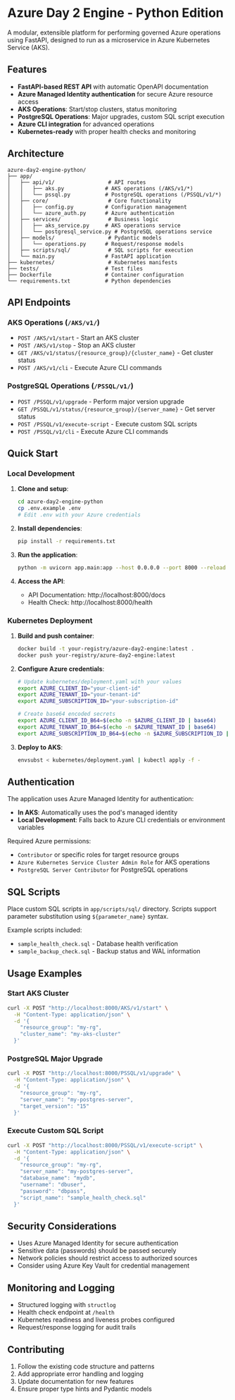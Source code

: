 # Azure Day 2 Engine - Python Edition

A modular, extensible platform for performing governed Azure operations using FastAPI, designed to run as a microservice in Azure Kubernetes Service (AKS).

## Features

- **FastAPI-based REST API** with automatic OpenAPI documentation
- **Azure Managed Identity authentication** for secure Azure resource access
- **AKS Operations**: Start/stop clusters, status monitoring
- **PostgreSQL Operations**: Major upgrades, custom SQL script execution
- **Azure CLI integration** for advanced operations
- **Kubernetes-ready** with proper health checks and monitoring

## Architecture

```
azure-day2-engine-python/
├── app/
│   ├── api/v1/                 # API routes
│   │   ├── aks.py             # AKS operations (/AKS/v1/*)
│   │   └── pssql.py           # PostgreSQL operations (/PSSQL/v1/*)
│   ├── core/                   # Core functionality
│   │   ├── config.py          # Configuration management
│   │   └── azure_auth.py      # Azure authentication
│   ├── services/               # Business logic
│   │   ├── aks_service.py     # AKS operations service
│   │   └── postgresql_service.py # PostgreSQL operations service
│   ├── models/                 # Pydantic models
│   │   └── operations.py      # Request/response models
│   ├── scripts/sql/            # SQL scripts for execution
│   └── main.py                # FastAPI application
├── kubernetes/                 # Kubernetes manifests
├── tests/                     # Test files
├── Dockerfile                 # Container configuration
└── requirements.txt           # Python dependencies
```

## API Endpoints

### AKS Operations (`/AKS/v1/`)

- `POST /AKS/v1/start` - Start an AKS cluster
- `POST /AKS/v1/stop` - Stop an AKS cluster
- `GET /AKS/v1/status/{resource_group}/{cluster_name}` - Get cluster status
- `POST /AKS/v1/cli` - Execute Azure CLI commands

### PostgreSQL Operations (`/PSSQL/v1/`)

- `POST /PSSQL/v1/upgrade` - Perform major version upgrade
- `GET /PSSQL/v1/status/{resource_group}/{server_name}` - Get server status
- `POST /PSSQL/v1/execute-script` - Execute custom SQL scripts
- `POST /PSSQL/v1/cli` - Execute Azure CLI commands

## Quick Start

### Local Development

1. **Clone and setup**:
   ```bash
   cd azure-day2-engine-python
   cp .env.example .env
   # Edit .env with your Azure credentials
   ```

2. **Install dependencies**:
   ```bash
   pip install -r requirements.txt
   ```

3. **Run the application**:
   ```bash
   python -m uvicorn app.main:app --host 0.0.0.0 --port 8000 --reload
   ```

4. **Access the API**:
   - API Documentation: http://localhost:8000/docs
   - Health Check: http://localhost:8000/health

### Kubernetes Deployment

1. **Build and push container**:
   ```bash
   docker build -t your-registry/azure-day2-engine:latest .
   docker push your-registry/azure-day2-engine:latest
   ```

2. **Configure Azure credentials**:
   ```bash
   # Update kubernetes/deployment.yaml with your values
   export AZURE_CLIENT_ID="your-client-id"
   export AZURE_TENANT_ID="your-tenant-id"
   export AZURE_SUBSCRIPTION_ID="your-subscription-id"
   
   # Create base64 encoded secrets
   export AZURE_CLIENT_ID_B64=$(echo -n $AZURE_CLIENT_ID | base64)
   export AZURE_TENANT_ID_B64=$(echo -n $AZURE_TENANT_ID | base64)
   export AZURE_SUBSCRIPTION_ID_B64=$(echo -n $AZURE_SUBSCRIPTION_ID | base64)
   ```

3. **Deploy to AKS**:
   ```bash
   envsubst < kubernetes/deployment.yaml | kubectl apply -f -
   ```

## Authentication

The application uses Azure Managed Identity for authentication:

- **In AKS**: Automatically uses the pod's managed identity
- **Local Development**: Falls back to Azure CLI credentials or environment variables

Required Azure permissions:
- `Contributor` or specific roles for target resource groups
- `Azure Kubernetes Service Cluster Admin Role` for AKS operations
- `PostgreSQL Server Contributor` for PostgreSQL operations

## SQL Scripts

Place custom SQL scripts in `app/scripts/sql/` directory. Scripts support parameter substitution using `${parameter_name}` syntax.

Example scripts included:
- `sample_health_check.sql` - Database health verification
- `sample_backup_check.sql` - Backup status and WAL information

## Usage Examples

### Start AKS Cluster
```bash
curl -X POST "http://localhost:8000/AKS/v1/start" \
  -H "Content-Type: application/json" \
  -d '{
    "resource_group": "my-rg",
    "cluster_name": "my-aks-cluster"
  }'
```

### PostgreSQL Major Upgrade
```bash
curl -X POST "http://localhost:8000/PSSQL/v1/upgrade" \
  -H "Content-Type: application/json" \
  -d '{
    "resource_group": "my-rg",
    "server_name": "my-postgres-server",
    "target_version": "15"
  }'
```

### Execute Custom SQL Script
```bash
curl -X POST "http://localhost:8000/PSSQL/v1/execute-script" \
  -H "Content-Type: application/json" \
  -d '{
    "resource_group": "my-rg",
    "server_name": "my-postgres-server",
    "database_name": "mydb",
    "username": "dbuser",
    "password": "dbpass",
    "script_name": "sample_health_check.sql"
  }'
```

## Security Considerations

- Uses Azure Managed Identity for secure authentication
- Sensitive data (passwords) should be passed securely
- Network policies should restrict access to authorized sources
- Consider using Azure Key Vault for credential management

## Monitoring and Logging

- Structured logging with `structlog`
- Health check endpoint at `/health`
- Kubernetes readiness and liveness probes configured
- Request/response logging for audit trails

## Contributing

1. Follow the existing code structure and patterns
2. Add appropriate error handling and logging
3. Update documentation for new features
4. Ensure proper type hints and Pydantic models